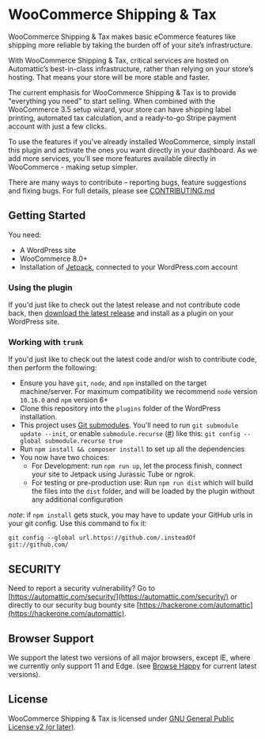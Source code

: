 # WooCommerce Shipping & Tax

WooCommerce Shipping & Tax makes basic eCommerce features like shipping more reliable by taking the burden off of your site’s infrastructure.

With WooCommerce Shipping & Tax, critical services are hosted on Automattic’s best-in-class infrastructure, rather than relying on your store’s hosting. That means your store will be more stable and faster.

The current emphasis for WooCommerce Shipping & Tax is to provide "everything you need" to start selling. When combined with the WooCommerce 3.5 setup wizard, your store can have shipping label printing, automated tax calculation, and a ready-to-go Stripe payment account with just a few clicks.

To use the features if you've already installed WooCommerce, simply install this plugin and activate the ones you want directly in your dashboard. As we add more services, you’ll see more features available directly in WooCommerce - making setup simpler.

There are many ways to contribute – reporting bugs, feature suggestions and fixing bugs. For full details, please see [CONTRIBUTING.md](./CONTRIBUTING.md)

## Getting Started
You need:
* A WordPress site
* WooCommerce 8.0+
* Installation of [Jetpack](https://wordpress.org/plugins/jetpack/), connected to your WordPress.com account

### Using the plugin

If you'd just like to check out the latest release and not contribute code back, then [download the latest release](https://wordpress.org/plugins/woocommerce-services/) and install as a plugin on your WordPress site.

### Working with `trunk`

If you'd just like to check out the latest code and/or wish to contribute code, then perform the following:

* Ensure you have `git`, `node`, and `npm` installed on the target machine/server. For maximum compatibility we recommend `node` version `10.16.0` and `npm` version 6+
* Clone this repository into the `plugins` folder of the WordPress installation.
* This project uses [Git submodules](https://git-scm.com/book/en/v2/Git-Tools-Submodules). You'll need to run `git submodule update --init`, or enable `submodule.recurse` ([#](https://git-scm.com/docs/git-config#Documentation/git-config.txt-submodulerecurse)) like this: `git config --global submodule.recurse true`
* Run `npm install && composer install` to set up all the dependencies
* You now have two choices:
    * For Development: run `npm run up`, let the process finish, connect your site to Jetpack using Jurassic Tube or ngrok.
    * For testing or pre-production use: Run `npm run dist` which will build the files into the `dist` folder, and will be loaded by the plugin without any additional configuration

*note*: if `npm install` gets stuck, you may have to update your GitHub urls in your git config. Use this command to fix it:

```git config --global url.https://github.com/.insteadOf git://github.com/```


## SECURITY

Need to report a security vulnerability? Go to [https://automattic.com/security/](https://automattic.com/security/) or directly to our security bug bounty site [https://hackerone.com/automattic](https://hackerone.com/automattic).

## Browser Support

We support the latest two versions of all major browsers, except IE, where we currently only support 11 and Edge.  (see [Browse Happy](http://browsehappy.com) for current latest versions).

## License

WooCommerce Shipping & Tax is licensed under [GNU General Public License v2 (or later)](./LICENSE.md).
